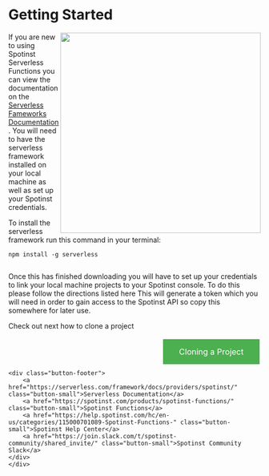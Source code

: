    
<style>
.button {
    background-color: #4CAF50;
    border: none;
    color: white;
    padding: 15px 32px;
    text-align: center;
    text-decoration: none;
    font-size: 16px;
    margin: 4px 2px;
    cursor: pointer;
    float:right;
}
.menu-group{
	display:inline-block;
}
li{
	font-size: 16px;
}
.button-footer{
    text-align:center;
    }
.button-small{
    padding: 5px;
    display: inline-block;
    border: 1px;
    border-style: solid;
    border-radius: 5px;
    }
</style>

<div class="menu-group">
	<h1>Getting Started</h1>
	<div>
        <img align="right" width="400" src="./assets/terminal.jpg">
<p>
If you are new to using Spotinst Serverless Functions you can view the documentation on the <a href="https://serverless.com/framework/docs/providers/spotinst/">Serverless Fameworks Documentation</a>. You will need to have the serverless framework installed on your local machine as well as set up your Spotinst credentials.
    </p><p>
To install the serverless framework run this command in your terminal:
    </p><p>
	<pre class="highlight"><code>npm install -g serverless
	</code></pre>
    </p><p>
Once this has finished downloading you will have to set up your credentials to link your local machine projects to your Spotinst console. To do this please follow the directions listed here This will generate a token which you will need in order to gain access to the Spotinst API so copy this somewhere for later use.
    </p>
        <p>
        Check out next how to clone a project
        </p>
<a href="./cloning-project" class="button">Cloning a Project</a>        
    </div><br><br><br>
    
    <div class="button-footer">
        <a href="https://serverless.com/framework/docs/providers/spotinst/" class="button-small">Serverless Documentation</a>
        <a href="https://spotinst.com/products/spotinst-functions/" class="button-small">Spotinst Functions</a>
        <a href="https://help.spotinst.com/hc/en-us/categories/115000701089-Spotinst-Functions-" class="button-small">Spotinst Help Center</a>
        <a href="https://join.slack.com/t/spotinst-community/shared_invite/" class="button-small">Spotinst Community Slack</a>
    </div>
	</div>
	